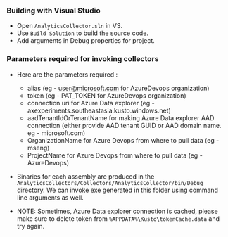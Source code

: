 ### Building with Visual Studio

- Open `AnalyticsCollector.sln` in VS.
- Use `Build Solution` to build the source code.
- Add arguments in Debug properties for project.

### Parameters required for invoking collectors

* Here are the parameters required : 
   - alias (eg - user@microsoft.com for AzureDevops organization)
   - token (eg - PAT_TOKEN for AzureDevops organization)
   - connection uri for Azure Data explorer (eg - axexperiments.southeastasia.kusto.windows.net) 
   - aadTenantIdOrTenantName for making Azure Data explorer AAD connection (either provide AAD tenant GUID or AAD domain name. eg - microsoft.com)
   - OrganizationName for Azure Devops from where to pull data (eg - mseng)
   - ProjectName for Azure Devops from where to pull data (eg - AzureDevops)

* Binaries for each assembly are produced in the
`AnalyticsCollectors/Collectors/AnalyticsCollector/bin/Debug` directory. We can invoke exe generated in this folder using command line arguments as well.

* NOTE: 
Sometimes, Azure Data explorer connection is cached, please make sure to delete token from `%APPDATA%\Kusto\tokenCache.data` and try again.

